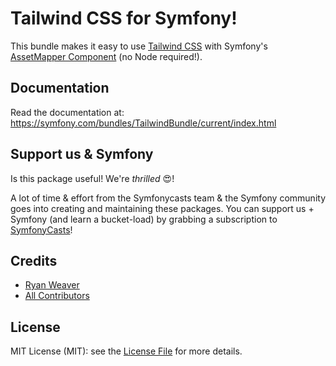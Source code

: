 # Tailwind CSS for Symfony!

This bundle makes it easy to use [Tailwind CSS](https://tailwindcss.com/) with
Symfony's [AssetMapper Component](https://symfony.com/doc/current/frontend/asset_mapper.html)
(no Node required!).

## Documentation

Read the documentation at: https://symfony.com/bundles/TailwindBundle/current/index.html

## Support us & Symfony

Is this package useful! We're *thrilled* 😍!

A lot of time & effort from the Symfonycasts team & the Symfony community
goes into creating and maintaining these packages. You can support us +
Symfony (and learn a bucket-load) by grabbing a subscription to [SymfonyCasts](https://symfonycasts.com)!

## Credits

- [Ryan Weaver](https://github.com/weaverryan)
- [All Contributors](../../contributors)

## License

MIT License (MIT): see the [License File](LICENSE.md) for more details.
